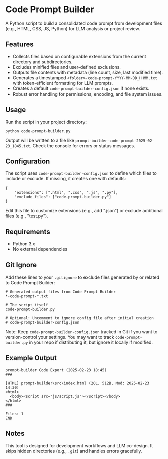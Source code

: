 # Code Prompt Builder

A Python script to build a consolidated code prompt from development files (e.g., HTML, CSS, JS, Python) for LLM analysis or project review.

## Features
* Collects files based on configurable extensions from the current directory and subdirectories.
* Excludes minified files and user-defined exclusions.
* Outputs file contents with metadata (line count, size, last modified time).
* Generates a timestamped `<folder>-code-prompt-YYYY-MM-DD_HHMM.txt` with token-efficient formatting for LLM prompts.
* Creates a default `code-prompt-builder-config.json` if none exists.
* Robust error handling for permissions, encoding, and file system issues.

## Usage
Run the script in your project directory:
```
python code-prompt-builder.py
```
Output will be written to a file like `prompt-builder-code-prompt-2025-02-23_1845.txt`. Check the console for errors or status messages.

## Configuration
The script uses `code-prompt-builder-config.json` to define which files to include or exclude. If missing, it creates one with defaults:
```
{
    "extensions": [".html", ".css", ".js", ".py"],
    "exclude_files": ["code-prompt-builder.py"]
}
```
Edit this file to customize extensions (e.g., add ".json") or exclude additional files (e.g., "test.py").

## Requirements
* Python 3.x
* No external dependencies

## Git Ignore
Add these lines to your `.gitignore` to exclude files generated by or related to Code Prompt Builder:
```
# Generated output files from Code Prompt Builder
*-code-prompt-*.txt

# The script itself
code-prompt-builder.py

# Optional: Uncomment to ignore config file after initial creation
# code-prompt-builder-config.json
```
Note: Keep `code-prompt-builder-config.json` tracked in Git if you want to version-control your settings. You may want to track `code-prompt-builder.py` in your repo if distributing it, but ignore it locally if modified.

## Example Output
```
prompt-builder Code Export (2025-02-23 18:45)
###

[HTML] prompt-builder\src\index.html (20L, 512B, Mod: 2025-02-23 14:30)
<html>
  <body><script src="js/script.js"></script></body>
</html>
###

Files: 1
END
```

## Notes
This tool is designed for development workflows and LLM co-design. It skips hidden directories (e.g., `.git`) and handles errors gracefully.